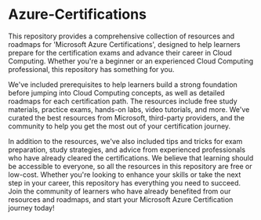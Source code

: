 # Azure-Certifications
This repository provides a comprehensive collection of resources and roadmaps for 'Microsoft Azure Certifications', 
designed to help learners prepare for the certification exams and advance their career in Cloud Computing.  Whether you're a beginner or an experienced Cloud Computing professional, this repository has something for you. 

We've included prerequisites to help learners build a strong foundation before jumping into Cloud Computing concepts, as well as detailed roadmaps for each certification path.  The resources include free study materials, practice exams, hands-on labs, video tutorials, and more. We've curated the best resources from Microsoft, third-party providers, and the community to help you get the most out of your certification journey.  

In addition to the resources, we've also included tips and tricks for exam preparation, study strategies, and advice from experienced professionals who have already cleared the certifications.  We believe that learning should be accessible to everyone, so all the resources in this repository are free or low-cost. Whether you're looking to enhance your skills or take the next step in your career, this repository has everything you need to succeed.  
Join the community of learners who have already benefited from our resources and roadmaps, and start your Microsoft Azure Certification journey today!
